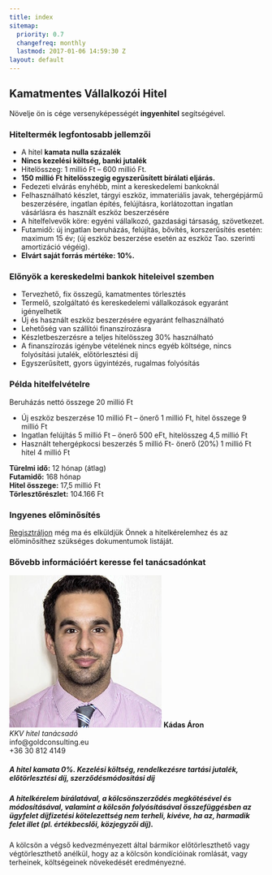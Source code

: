 ```yaml
---
title: index
sitemap:
  priority: 0.7
  changefreq: monthly
  lastmod: 2017-01-06 14:59:30 Z
layout: default
---
```


## Kamatmentes Vállalkozói Hitel

Növelje ön is cége versenyképességét **ingyenhitel** segítségével. 

### Hiteltermék legfontosabb jellemzői

 - A hitel **kamata nulla százalék**
 - **Nincs kezelési költség, banki jutalék**
 - Hitelösszeg:  1 millió Ft –   600 millió Ft.
 - **150 millió Ft hitelösszegig egyszerűsített bírálati eljárás.**
 - Fedezeti elvárás enyhébb, mint a  kereskedelemi bankoknál    
 - Felhasználható készlet, tárgyi eszköz, immateriális javak, tehergépjármű beszerzésére, ingatlan építés, felújításra, korlátozottan ingatlan vásárlásra és használt eszköz beszerzésére
 - A hitelfelvevők köre: egyéni vállalkozó, gazdasági társaság, szövetkezet.
 - Futamidő: új ingatlan beruházás, felújítás, bővítés, korszerűsítés esetén: maximum 15 év; (új eszköz beszerzése esetén az eszköz Tao. szerinti amortizáció végéig).
 - **Elvárt saját forrás mértéke: 10%.**

### Előnyök a kereskedelmi bankok hiteleivel szemben

 - Tervezhető, fix összegű, kamatmentes törlesztés
 - Termelő, szolgáltató és kereskedelemi vállalkozások egyaránt igényelhetik
 - Új és használt eszköz beszerzésére egyaránt felhasználható
 - Lehetőség van szállítói finanszírozásra
 - Készletbeszerzésre a teljes hitelösszeg 30% használható
 - A finanszírozás igénybe vételének nincs egyéb költsége, nincs folyósítási jutalék, előtörlesztési díj
 - Egyszerűsített, gyors ügyintézés, rugalmas folyósítás


### Példa hitelfelvételre

Beruházás nettó összege 20 millió Ft

 - Új eszköz beszerzése 10 millió Ft – önerő 1 millió Ft, hitel összege 9 millió Ft  
 - Ingatlan felújítás 5 millió Ft – önerő 500 eFt, hitelösszeg 4,5 millió  Ft
 - Használt tehergépkocsi beszerzés 5 millió Ft- önerő (20%) 1 millió Ft hitel 4 millió Ft 

**Türelmi idő:** 12 hónap (átlag)<br/>
**Futamidő:** 168 hónap<br/>
**Hitel összege:** 17,5 millió Ft<br/>
**Törlesztőrészlet:** 104.166 Ft

### Ingyenes előminősítés

[Regisztráljon](#top) még ma és elküldjük Önnek a hitelkérelemhez és az előminősíthez szükséges dokumentumok listáját. 

### Bővebb információért keresse fel tanácsadónkat

![Kádas Áron](img/kadas-aron.jpg#left "Kádas Áron")
**Kádas Áron**<br/>
*KKV hitel tanácsadó*<br>
&#105;&#110;&#102;&#111;&#64;&#103;&#111;&#108;&#100;&#99;&#111;&#110;&#115;&#117;&#108;&#116;&#105;&#110;&#103;&#46;&#101;&#117;<br/>
+36 30 812 4149
<div class="clearfix"></div>







##### A hitel kamata 0%. Kezelési költség, rendelkezésre tartási jutalék, előtörlesztési díj, szerződésmódosítási díj
 

##### A hitelkérelem bírálatával, a kölcsönszerződés megkötésével és módosításával, valamint a kölcsön folyósításával összefüggésben az ügyfelet díjfizetési kötelezettség nem terheli, kivéve, ha az, harmadik felet illet (pl. értékbecslői, közjegyzői díj).
A kölcsön a végső kedvezményezett által bármikor előtörleszthető vagy végtörleszthető anélkül, hogy az a kölcsön kondícióinak romlását, vagy terheinek, költségeinek növekedését eredményezné.

